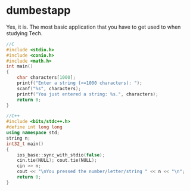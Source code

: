 # dumbestapp
Yes, it is.
The most basic application that you have to get used to when studying Tech.
```c
//C
#include <stdio.h>
#include <conio.h>
#include <math.h>
int main()
{
    char characters[1000];
    printf("Enter a string (<=1000 characters): ");
    scanf("%s", characters);
    printf("You just entered a string: %s.", characters);
    return 0;
}
```
```cpp
//C++
#include <bits/stdc++.h>
#define int long long
using namespace std;
string n;
int32_t main()
{
    ios_base::sync_with_stdio(false);
    cin.tie(NULL); cout.tie(NULL);
    cin >> n;
    cout << "\nYou pressed the number/letter/string " << n << "\n";
    return 0;
}

```
